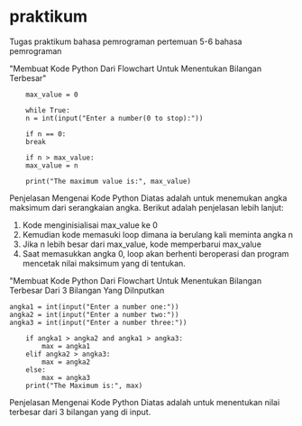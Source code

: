 # praktikum
Tugas praktikum bahasa pemrograman pertemuan 5-6 bahasa pemrograman 

"Membuat Kode Python Dari Flowchart Untuk Menentukan Bilangan Terbesar"

        max_value = 0

        while True:
        n = int(input("Enter a number(0 to stop):"))

        if n == 0:
        break 

        if n > max_value:
        max_value = n 

        print("The maximum value is:", max_value)

Penjelasan Mengenai Kode Python Diatas adalah untuk menemukan angka maksimum dari serangkaian angka. Berikut adalah penjelasan lebih lanjut:
1. Kode menginisialisai max_value ke 0
2. Kemudian kode memasuki loop dimana ia berulang kali meminta angka n
3. Jika n lebih besar dari max_value, kode memperbarui max_value
4. Saat memasukkan angka 0, loop akan berhenti beroperasi dan program mencetak nilai maksimum yang di tentukan.

"Membuat Kode Python Dari Flowchart Untuk Menentukan Bilangan Terbesar Dari 3 Bilangan Yang DiInputkan

    angka1 = int(input("Enter a number one:"))
    angka2 = int(input("Enter a number two:"))
    angka3 = int(input("Enter a number three:"))

        if angka1 > angka2 and angka1 > angka3:
            max = angka1
        elif angka2 > angka3:
            max = angka2
        else:
            max = angka3
        print("The Maximum is:", max)
        
Penjelasan Mengenai Kode Python Diatas adalah untuk menentukan nilai terbesar dari 3 bilangan yang di input. 

